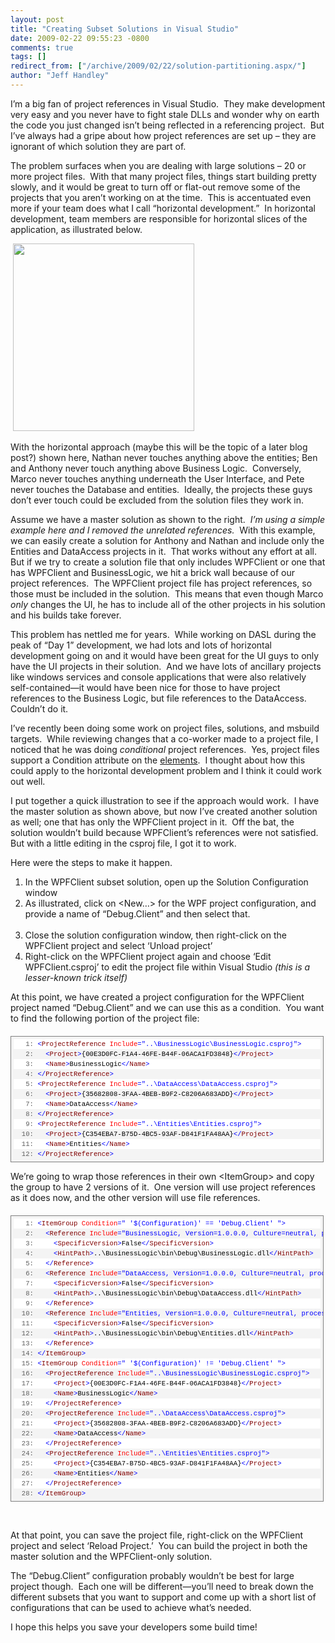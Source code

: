 ```yaml
---
layout: post
title: "Creating Subset Solutions in Visual Studio"
date: 2009-02-22 09:55:23 -0800
comments: true
tags: []
redirect_from: ["/archive/2009/02/22/solution-partitioning.aspx/"]
author: "Jeff Handley"
---
```

<!-- more -->
<p>I’m a big fan of project references in Visual Studio.  They make development very easy and you never have to fight stale DLLs and wonder why on earth the code you just changed isn’t being reflected in a referencing project.  But I’ve always had a gripe about how project references are set up – they are ignorant of which solution they are part of.</p>
<p>The problem surfaces when you are dealing with large solutions – 20 or more project files.  With that many project files, things start building pretty slowly, and it would be great to turn off or flat-out remove some of the projects that you aren’t working on at the time.  This is accentuated even more if your team does what I call “horizontal development.”  In horizontal development, team members are responsible for horizontal slices of the application, as illustrated below.</p>
<p> <img height="300" alt="" width="290" src="http://farm4.static.flickr.com/3318/3299991586_0f48004528_o.png" /></p>
<p>With the horizontal approach (maybe this will be the topic of a later blog post?) shown here, Nathan never touches anything above the entities; Ben and Anthony never touch anything above Business Logic.  Conversely, Marco never touches anything underneath the User Interface, and Pete never touches the Database and entities.  Ideally, the projects these guys don’t ever touch could be excluded from the solution files they work in.</p>
<p><img alt="" hspace="5" align="right" src="http://farm4.static.flickr.com/3615/3299162799_414e3c8fbc_o.png" />Assume we have a master solution as shown to the right.  <em>I’m using a simple example here and I removed the unrelated references.</em>  With this example, we can easily create a solution for Anthony and Nathan and include only the Entities and DataAccess projects in it.  That works without any effort at all.  But if we try to create a solution file that only includes WPFClient or one that has WPFClient and BusinessLogic, we hit a brick wall because of our project references.  The WPFClient project file has project references, so those must be included in the solution.  This means that even though Marco <em>only</em> changes the UI, he has to include all of the other projects in his solution and his builds take forever.</p>
<p>This problem has nettled me for years.  While working on DASL during the peak of “Day 1” development, we had lots and lots of horizontal development going on and it would have been great for the UI guys to only have the UI projects in their solution.  And we have lots of ancillary projects like windows services and console applications that were also relatively self-contained—it would have been nice for those to have project references to the Business Logic, but file references to the DataAccess.  Couldn’t do it.</p>
<p>I’ve recently been doing some work on project files, solutions, and msbuild targets.  While reviewing changes that a co-worker made to a project file, I noticed that he was doing <em>conditional</em> project references.  Yes, project files support a Condition attribute on the <a target="_blank" href="http://msdn.microsoft.com/en-us/library/5dy88c2e.aspx">elements</a>.  I thought about how this could apply to the horizontal development problem and I think it could work out well.</p>
<p>I put together a quick illustration to see if the approach would work.  I have the master solution as shown above, but now I’ve created another solution as well; one that has only the WPFClient project in it.  Off the bat, the solution wouldn’t build because WPFClient’s references were not satisfied.  But with a little editing in the csproj file, I got it to work.</p>
<p>Here were the steps to make it happen.</p>
<ol>
    <li>In the WPFClient subset solution, open up the Solution Configuration window  <br />
    </li>
    <li>As illustrated, click on &lt;New…&gt; for the WPF project configuration, and provide a name of “Debug.Client” and then select that.<br />
    <img alt="" src="http://farm4.static.flickr.com/3584/3299162805_d5dc5f771c.jpg" /> </li>
    <li>Close the solution configuration window, then right-click on the WPFClient project and select ‘Unload project’ </li>
    <li>Right-click on the WPFClient project again and choose ‘Edit WPFClient.csproj’ to edit the project file within Visual Studio <em>(this is a lesser-known trick itself)</em> </li>
</ol>
<p>At this point, we have created a project configuration for the WPFClient project named “Debug.Client” and we can use this as a condition.  You want to find the following portion of the project file:</p>
<div style="BORDER-RIGHT: gray 1px solid; PADDING-RIGHT: 4px; BORDER-TOP: gray 1px solid; PADDING-LEFT: 4px; FONT-SIZE: 8pt; PADDING-BOTTOM: 4px; MARGIN: 20px 0px 10px; OVERFLOW: auto; BORDER-LEFT: gray 1px solid; WIDTH: 97.5%; CURSOR: text; MAX-HEIGHT: 200px; LINE-HEIGHT: 12pt; PADDING-TOP: 4px; BORDER-BOTTOM: gray 1px solid; FONT-FAMILY: consolas, &quot;Courier New&quot;, courier, monospace; BACKGROUND-COLOR: #f4f4f4">
<div style="PADDING-RIGHT: 0px; PADDING-LEFT: 0px; FONT-SIZE: 8pt; PADDING-BOTTOM: 0px; OVERFLOW: visible; WIDTH: 100%; COLOR: black; BORDER-TOP-STYLE: none; LINE-HEIGHT: 12pt; PADDING-TOP: 0px; FONT-FAMILY: consolas, &quot;Courier New&quot;, courier, monospace; BORDER-RIGHT-STYLE: none; BORDER-LEFT-STYLE: none; BACKGROUND-COLOR: #f4f4f4; BORDER-BOTTOM-STYLE: none">
<pre style="PADDING-RIGHT: 0px; PADDING-LEFT: 0px; FONT-SIZE: 8pt; PADDING-BOTTOM: 0px; MARGIN: 0em; OVERFLOW: visible; WIDTH: 100%; COLOR: black; BORDER-TOP-STYLE: none; LINE-HEIGHT: 12pt; PADDING-TOP: 0px; FONT-FAMILY: consolas, &quot;Courier New&quot;, courier, monospace; BORDER-RIGHT-STYLE: none; BORDER-LEFT-STYLE: none; BACKGROUND-COLOR: white; BORDER-BOTTOM-STYLE: none"><span style="COLOR: #606060">   1:</span> <span style="COLOR: #0000ff">&lt;</span><span style="COLOR: #800000">ProjectReference</span> <span style="COLOR: #ff0000">Include</span><span style="COLOR: #0000ff">="..\BusinessLogic\BusinessLogic.csproj"</span><span style="COLOR: #0000ff">&gt;</span></pre>
<pre style="PADDING-RIGHT: 0px; PADDING-LEFT: 0px; FONT-SIZE: 8pt; PADDING-BOTTOM: 0px; MARGIN: 0em; OVERFLOW: visible; WIDTH: 100%; COLOR: black; BORDER-TOP-STYLE: none; LINE-HEIGHT: 12pt; PADDING-TOP: 0px; FONT-FAMILY: consolas, &quot;Courier New&quot;, courier, monospace; BORDER-RIGHT-STYLE: none; BORDER-LEFT-STYLE: none; BACKGROUND-COLOR: #f4f4f4; BORDER-BOTTOM-STYLE: none"><span style="COLOR: #606060">   2:</span>   <span style="COLOR: #0000ff">&lt;</span><span style="COLOR: #800000">Project</span><span style="COLOR: #0000ff">&gt;</span>{00E3D0FC-F1A4-46FE-B44F-06ACA1FD3848}<span style="COLOR: #0000ff">&lt;/</span><span style="COLOR: #800000">Project</span><span style="COLOR: #0000ff">&gt;</span></pre>
<pre style="PADDING-RIGHT: 0px; PADDING-LEFT: 0px; FONT-SIZE: 8pt; PADDING-BOTTOM: 0px; MARGIN: 0em; OVERFLOW: visible; WIDTH: 100%; COLOR: black; BORDER-TOP-STYLE: none; LINE-HEIGHT: 12pt; PADDING-TOP: 0px; FONT-FAMILY: consolas, &quot;Courier New&quot;, courier, monospace; BORDER-RIGHT-STYLE: none; BORDER-LEFT-STYLE: none; BACKGROUND-COLOR: white; BORDER-BOTTOM-STYLE: none"><span style="COLOR: #606060">   3:</span>   <span style="COLOR: #0000ff">&lt;</span><span style="COLOR: #800000">Name</span><span style="COLOR: #0000ff">&gt;</span>BusinessLogic<span style="COLOR: #0000ff">&lt;/</span><span style="COLOR: #800000">Name</span><span style="COLOR: #0000ff">&gt;</span></pre>
<pre style="PADDING-RIGHT: 0px; PADDING-LEFT: 0px; FONT-SIZE: 8pt; PADDING-BOTTOM: 0px; MARGIN: 0em; OVERFLOW: visible; WIDTH: 100%; COLOR: black; BORDER-TOP-STYLE: none; LINE-HEIGHT: 12pt; PADDING-TOP: 0px; FONT-FAMILY: consolas, &quot;Courier New&quot;, courier, monospace; BORDER-RIGHT-STYLE: none; BORDER-LEFT-STYLE: none; BACKGROUND-COLOR: #f4f4f4; BORDER-BOTTOM-STYLE: none"><span style="COLOR: #606060">   4:</span> <span style="COLOR: #0000ff">&lt;/</span><span style="COLOR: #800000">ProjectReference</span><span style="COLOR: #0000ff">&gt;</span></pre>
<pre style="PADDING-RIGHT: 0px; PADDING-LEFT: 0px; FONT-SIZE: 8pt; PADDING-BOTTOM: 0px; MARGIN: 0em; OVERFLOW: visible; WIDTH: 100%; COLOR: black; BORDER-TOP-STYLE: none; LINE-HEIGHT: 12pt; PADDING-TOP: 0px; FONT-FAMILY: consolas, &quot;Courier New&quot;, courier, monospace; BORDER-RIGHT-STYLE: none; BORDER-LEFT-STYLE: none; BACKGROUND-COLOR: white; BORDER-BOTTOM-STYLE: none"><span style="COLOR: #606060">   5:</span> <span style="COLOR: #0000ff">&lt;</span><span style="COLOR: #800000">ProjectReference</span> <span style="COLOR: #ff0000">Include</span><span style="COLOR: #0000ff">="..\DataAccess\DataAccess.csproj"</span><span style="COLOR: #0000ff">&gt;</span></pre>
<pre style="PADDING-RIGHT: 0px; PADDING-LEFT: 0px; FONT-SIZE: 8pt; PADDING-BOTTOM: 0px; MARGIN: 0em; OVERFLOW: visible; WIDTH: 100%; COLOR: black; BORDER-TOP-STYLE: none; LINE-HEIGHT: 12pt; PADDING-TOP: 0px; FONT-FAMILY: consolas, &quot;Courier New&quot;, courier, monospace; BORDER-RIGHT-STYLE: none; BORDER-LEFT-STYLE: none; BACKGROUND-COLOR: #f4f4f4; BORDER-BOTTOM-STYLE: none"><span style="COLOR: #606060">   6:</span>   <span style="COLOR: #0000ff">&lt;</span><span style="COLOR: #800000">Project</span><span style="COLOR: #0000ff">&gt;</span>{35682808-3FAA-4BEB-B9F2-C8206A683ADD}<span style="COLOR: #0000ff">&lt;/</span><span style="COLOR: #800000">Project</span><span style="COLOR: #0000ff">&gt;</span></pre>
<pre style="PADDING-RIGHT: 0px; PADDING-LEFT: 0px; FONT-SIZE: 8pt; PADDING-BOTTOM: 0px; MARGIN: 0em; OVERFLOW: visible; WIDTH: 100%; COLOR: black; BORDER-TOP-STYLE: none; LINE-HEIGHT: 12pt; PADDING-TOP: 0px; FONT-FAMILY: consolas, &quot;Courier New&quot;, courier, monospace; BORDER-RIGHT-STYLE: none; BORDER-LEFT-STYLE: none; BACKGROUND-COLOR: white; BORDER-BOTTOM-STYLE: none"><span style="COLOR: #606060">   7:</span>   <span style="COLOR: #0000ff">&lt;</span><span style="COLOR: #800000">Name</span><span style="COLOR: #0000ff">&gt;</span>DataAccess<span style="COLOR: #0000ff">&lt;/</span><span style="COLOR: #800000">Name</span><span style="COLOR: #0000ff">&gt;</span></pre>
<pre style="PADDING-RIGHT: 0px; PADDING-LEFT: 0px; FONT-SIZE: 8pt; PADDING-BOTTOM: 0px; MARGIN: 0em; OVERFLOW: visible; WIDTH: 100%; COLOR: black; BORDER-TOP-STYLE: none; LINE-HEIGHT: 12pt; PADDING-TOP: 0px; FONT-FAMILY: consolas, &quot;Courier New&quot;, courier, monospace; BORDER-RIGHT-STYLE: none; BORDER-LEFT-STYLE: none; BACKGROUND-COLOR: #f4f4f4; BORDER-BOTTOM-STYLE: none"><span style="COLOR: #606060">   8:</span> <span style="COLOR: #0000ff">&lt;/</span><span style="COLOR: #800000">ProjectReference</span><span style="COLOR: #0000ff">&gt;</span></pre>
<pre style="PADDING-RIGHT: 0px; PADDING-LEFT: 0px; FONT-SIZE: 8pt; PADDING-BOTTOM: 0px; MARGIN: 0em; OVERFLOW: visible; WIDTH: 100%; COLOR: black; BORDER-TOP-STYLE: none; LINE-HEIGHT: 12pt; PADDING-TOP: 0px; FONT-FAMILY: consolas, &quot;Courier New&quot;, courier, monospace; BORDER-RIGHT-STYLE: none; BORDER-LEFT-STYLE: none; BACKGROUND-COLOR: white; BORDER-BOTTOM-STYLE: none"><span style="COLOR: #606060">   9:</span> <span style="COLOR: #0000ff">&lt;</span><span style="COLOR: #800000">ProjectReference</span> <span style="COLOR: #ff0000">Include</span><span style="COLOR: #0000ff">="..\Entities\Entities.csproj"</span><span style="COLOR: #0000ff">&gt;</span></pre>
<pre style="PADDING-RIGHT: 0px; PADDING-LEFT: 0px; FONT-SIZE: 8pt; PADDING-BOTTOM: 0px; MARGIN: 0em; OVERFLOW: visible; WIDTH: 100%; COLOR: black; BORDER-TOP-STYLE: none; LINE-HEIGHT: 12pt; PADDING-TOP: 0px; FONT-FAMILY: consolas, &quot;Courier New&quot;, courier, monospace; BORDER-RIGHT-STYLE: none; BORDER-LEFT-STYLE: none; BACKGROUND-COLOR: #f4f4f4; BORDER-BOTTOM-STYLE: none"><span style="COLOR: #606060">  10:</span>   <span style="COLOR: #0000ff">&lt;</span><span style="COLOR: #800000">Project</span><span style="COLOR: #0000ff">&gt;</span>{C354EBA7-B75D-4BC5-93AF-D841F1FA48AA}<span style="COLOR: #0000ff">&lt;/</span><span style="COLOR: #800000">Project</span><span style="COLOR: #0000ff">&gt;</span></pre>
<pre style="PADDING-RIGHT: 0px; PADDING-LEFT: 0px; FONT-SIZE: 8pt; PADDING-BOTTOM: 0px; MARGIN: 0em; OVERFLOW: visible; WIDTH: 100%; COLOR: black; BORDER-TOP-STYLE: none; LINE-HEIGHT: 12pt; PADDING-TOP: 0px; FONT-FAMILY: consolas, &quot;Courier New&quot;, courier, monospace; BORDER-RIGHT-STYLE: none; BORDER-LEFT-STYLE: none; BACKGROUND-COLOR: white; BORDER-BOTTOM-STYLE: none"><span style="COLOR: #606060">  11:</span>   <span style="COLOR: #0000ff">&lt;</span><span style="COLOR: #800000">Name</span><span style="COLOR: #0000ff">&gt;</span>Entities<span style="COLOR: #0000ff">&lt;/</span><span style="COLOR: #800000">Name</span><span style="COLOR: #0000ff">&gt;</span></pre>
<pre style="PADDING-RIGHT: 0px; PADDING-LEFT: 0px; FONT-SIZE: 8pt; PADDING-BOTTOM: 0px; MARGIN: 0em; OVERFLOW: visible; WIDTH: 100%; COLOR: black; BORDER-TOP-STYLE: none; LINE-HEIGHT: 12pt; PADDING-TOP: 0px; FONT-FAMILY: consolas, &quot;Courier New&quot;, courier, monospace; BORDER-RIGHT-STYLE: none; BORDER-LEFT-STYLE: none; BACKGROUND-COLOR: #f4f4f4; BORDER-BOTTOM-STYLE: none"><span style="COLOR: #606060">  12:</span> <span style="COLOR: #0000ff">&lt;/</span><span style="COLOR: #800000">ProjectReference</span><span style="COLOR: #0000ff">&gt;</span></pre>
</div>
</div>
<p>We’re going to wrap those references in their own &lt;ItemGroup&gt; and copy the group to have 2 versions of it.  One version will use project references as it does now, and the other version will use file references.</p>
<div style="BORDER-RIGHT: gray 1px solid; PADDING-RIGHT: 4px; BORDER-TOP: gray 1px solid; PADDING-LEFT: 4px; FONT-SIZE: 8pt; PADDING-BOTTOM: 4px; MARGIN: 20px 0px 10px; OVERFLOW: auto; BORDER-LEFT: gray 1px solid; WIDTH: 97.5%; CURSOR: text; MAX-HEIGHT: 800px; LINE-HEIGHT: 12pt; PADDING-TOP: 4px; BORDER-BOTTOM: gray 1px solid; FONT-FAMILY: consolas, &quot;Courier New&quot;, courier, monospace; BACKGROUND-COLOR: #f4f4f4">
<div style="PADDING-RIGHT: 0px; PADDING-LEFT: 0px; FONT-SIZE: 8pt; PADDING-BOTTOM: 0px; OVERFLOW: visible; WIDTH: 100%; COLOR: black; BORDER-TOP-STYLE: none; LINE-HEIGHT: 12pt; PADDING-TOP: 0px; FONT-FAMILY: consolas, &quot;Courier New&quot;, courier, monospace; BORDER-RIGHT-STYLE: none; BORDER-LEFT-STYLE: none; BACKGROUND-COLOR: #f4f4f4; BORDER-BOTTOM-STYLE: none">
<pre style="PADDING-RIGHT: 0px; PADDING-LEFT: 0px; FONT-SIZE: 8pt; PADDING-BOTTOM: 0px; MARGIN: 0em; OVERFLOW: visible; WIDTH: 100%; COLOR: black; BORDER-TOP-STYLE: none; LINE-HEIGHT: 12pt; PADDING-TOP: 0px; FONT-FAMILY: consolas, &quot;Courier New&quot;, courier, monospace; BORDER-RIGHT-STYLE: none; BORDER-LEFT-STYLE: none; BACKGROUND-COLOR: white; BORDER-BOTTOM-STYLE: none"><span style="COLOR: #606060">   1:</span> <span style="COLOR: #0000ff">&lt;</span><span style="COLOR: #800000">ItemGroup</span> <span style="COLOR: #ff0000">Condition</span><span style="COLOR: #0000ff">=" '$(Configuration)' == 'Debug.Client' "</span><span style="COLOR: #0000ff">&gt;</span></pre>
<pre style="PADDING-RIGHT: 0px; PADDING-LEFT: 0px; FONT-SIZE: 8pt; PADDING-BOTTOM: 0px; MARGIN: 0em; OVERFLOW: visible; WIDTH: 100%; COLOR: black; BORDER-TOP-STYLE: none; LINE-HEIGHT: 12pt; PADDING-TOP: 0px; FONT-FAMILY: consolas, &quot;Courier New&quot;, courier, monospace; BORDER-RIGHT-STYLE: none; BORDER-LEFT-STYLE: none; BACKGROUND-COLOR: #f4f4f4; BORDER-BOTTOM-STYLE: none"><span style="COLOR: #606060">   2:</span>   <span style="COLOR: #0000ff">&lt;</span><span style="COLOR: #800000">Reference</span> <span style="COLOR: #ff0000">Include</span><span style="COLOR: #0000ff">="BusinessLogic, Version=1.0.0.0, Culture=neutral, processorArchitecture=MSIL"</span><span style="COLOR: #0000ff">&gt;</span></pre>
<pre style="PADDING-RIGHT: 0px; PADDING-LEFT: 0px; FONT-SIZE: 8pt; PADDING-BOTTOM: 0px; MARGIN: 0em; OVERFLOW: visible; WIDTH: 100%; COLOR: black; BORDER-TOP-STYLE: none; LINE-HEIGHT: 12pt; PADDING-TOP: 0px; FONT-FAMILY: consolas, &quot;Courier New&quot;, courier, monospace; BORDER-RIGHT-STYLE: none; BORDER-LEFT-STYLE: none; BACKGROUND-COLOR: white; BORDER-BOTTOM-STYLE: none"><span style="COLOR: #606060">   3:</span>     <span style="COLOR: #0000ff">&lt;</span><span style="COLOR: #800000">SpecificVersion</span><span style="COLOR: #0000ff">&gt;</span>False<span style="COLOR: #0000ff">&lt;/</span><span style="COLOR: #800000">SpecificVersion</span><span style="COLOR: #0000ff">&gt;</span></pre>
<pre style="PADDING-RIGHT: 0px; PADDING-LEFT: 0px; FONT-SIZE: 8pt; PADDING-BOTTOM: 0px; MARGIN: 0em; OVERFLOW: visible; WIDTH: 100%; COLOR: black; BORDER-TOP-STYLE: none; LINE-HEIGHT: 12pt; PADDING-TOP: 0px; FONT-FAMILY: consolas, &quot;Courier New&quot;, courier, monospace; BORDER-RIGHT-STYLE: none; BORDER-LEFT-STYLE: none; BACKGROUND-COLOR: #f4f4f4; BORDER-BOTTOM-STYLE: none"><span style="COLOR: #606060">   4:</span>     <span style="COLOR: #0000ff">&lt;</span><span style="COLOR: #800000">HintPath</span><span style="COLOR: #0000ff">&gt;</span>..\BusinessLogic\bin\Debug\BusinessLogic.dll<span style="COLOR: #0000ff">&lt;/</span><span style="COLOR: #800000">HintPath</span><span style="COLOR: #0000ff">&gt;</span></pre>
<pre style="PADDING-RIGHT: 0px; PADDING-LEFT: 0px; FONT-SIZE: 8pt; PADDING-BOTTOM: 0px; MARGIN: 0em; OVERFLOW: visible; WIDTH: 100%; COLOR: black; BORDER-TOP-STYLE: none; LINE-HEIGHT: 12pt; PADDING-TOP: 0px; FONT-FAMILY: consolas, &quot;Courier New&quot;, courier, monospace; BORDER-RIGHT-STYLE: none; BORDER-LEFT-STYLE: none; BACKGROUND-COLOR: white; BORDER-BOTTOM-STYLE: none"><span style="COLOR: #606060">   5:</span>   <span style="COLOR: #0000ff">&lt;/</span><span style="COLOR: #800000">Reference</span><span style="COLOR: #0000ff">&gt;</span></pre>
<pre style="PADDING-RIGHT: 0px; PADDING-LEFT: 0px; FONT-SIZE: 8pt; PADDING-BOTTOM: 0px; MARGIN: 0em; OVERFLOW: visible; WIDTH: 100%; COLOR: black; BORDER-TOP-STYLE: none; LINE-HEIGHT: 12pt; PADDING-TOP: 0px; FONT-FAMILY: consolas, &quot;Courier New&quot;, courier, monospace; BORDER-RIGHT-STYLE: none; BORDER-LEFT-STYLE: none; BACKGROUND-COLOR: #f4f4f4; BORDER-BOTTOM-STYLE: none"><span style="COLOR: #606060">   6:</span>   <span style="COLOR: #0000ff">&lt;</span><span style="COLOR: #800000">Reference</span> <span style="COLOR: #ff0000">Include</span><span style="COLOR: #0000ff">="DataAccess, Version=1.0.0.0, Culture=neutral, processorArchitecture=MSIL"</span><span style="COLOR: #0000ff">&gt;</span></pre>
<pre style="PADDING-RIGHT: 0px; PADDING-LEFT: 0px; FONT-SIZE: 8pt; PADDING-BOTTOM: 0px; MARGIN: 0em; OVERFLOW: visible; WIDTH: 100%; COLOR: black; BORDER-TOP-STYLE: none; LINE-HEIGHT: 12pt; PADDING-TOP: 0px; FONT-FAMILY: consolas, &quot;Courier New&quot;, courier, monospace; BORDER-RIGHT-STYLE: none; BORDER-LEFT-STYLE: none; BACKGROUND-COLOR: white; BORDER-BOTTOM-STYLE: none"><span style="COLOR: #606060">   7:</span>     <span style="COLOR: #0000ff">&lt;</span><span style="COLOR: #800000">SpecificVersion</span><span style="COLOR: #0000ff">&gt;</span>False<span style="COLOR: #0000ff">&lt;/</span><span style="COLOR: #800000">SpecificVersion</span><span style="COLOR: #0000ff">&gt;</span></pre>
<pre style="PADDING-RIGHT: 0px; PADDING-LEFT: 0px; FONT-SIZE: 8pt; PADDING-BOTTOM: 0px; MARGIN: 0em; OVERFLOW: visible; WIDTH: 100%; COLOR: black; BORDER-TOP-STYLE: none; LINE-HEIGHT: 12pt; PADDING-TOP: 0px; FONT-FAMILY: consolas, &quot;Courier New&quot;, courier, monospace; BORDER-RIGHT-STYLE: none; BORDER-LEFT-STYLE: none; BACKGROUND-COLOR: #f4f4f4; BORDER-BOTTOM-STYLE: none"><span style="COLOR: #606060">   8:</span>     <span style="COLOR: #0000ff">&lt;</span><span style="COLOR: #800000">HintPath</span><span style="COLOR: #0000ff">&gt;</span>..\BusinessLogic\bin\Debug\DataAccess.dll<span style="COLOR: #0000ff">&lt;/</span><span style="COLOR: #800000">HintPath</span><span style="COLOR: #0000ff">&gt;</span></pre>
<pre style="PADDING-RIGHT: 0px; PADDING-LEFT: 0px; FONT-SIZE: 8pt; PADDING-BOTTOM: 0px; MARGIN: 0em; OVERFLOW: visible; WIDTH: 100%; COLOR: black; BORDER-TOP-STYLE: none; LINE-HEIGHT: 12pt; PADDING-TOP: 0px; FONT-FAMILY: consolas, &quot;Courier New&quot;, courier, monospace; BORDER-RIGHT-STYLE: none; BORDER-LEFT-STYLE: none; BACKGROUND-COLOR: white; BORDER-BOTTOM-STYLE: none"><span style="COLOR: #606060">   9:</span>   <span style="COLOR: #0000ff">&lt;/</span><span style="COLOR: #800000">Reference</span><span style="COLOR: #0000ff">&gt;</span></pre>
<pre style="PADDING-RIGHT: 0px; PADDING-LEFT: 0px; FONT-SIZE: 8pt; PADDING-BOTTOM: 0px; MARGIN: 0em; OVERFLOW: visible; WIDTH: 100%; COLOR: black; BORDER-TOP-STYLE: none; LINE-HEIGHT: 12pt; PADDING-TOP: 0px; FONT-FAMILY: consolas, &quot;Courier New&quot;, courier, monospace; BORDER-RIGHT-STYLE: none; BORDER-LEFT-STYLE: none; BACKGROUND-COLOR: #f4f4f4; BORDER-BOTTOM-STYLE: none"><span style="COLOR: #606060">  10:</span>   <span style="COLOR: #0000ff">&lt;</span><span style="COLOR: #800000">Reference</span> <span style="COLOR: #ff0000">Include</span><span style="COLOR: #0000ff">="Entities, Version=1.0.0.0, Culture=neutral, processorArchitecture=MSIL"</span><span style="COLOR: #0000ff">&gt;</span></pre>
<pre style="PADDING-RIGHT: 0px; PADDING-LEFT: 0px; FONT-SIZE: 8pt; PADDING-BOTTOM: 0px; MARGIN: 0em; OVERFLOW: visible; WIDTH: 100%; COLOR: black; BORDER-TOP-STYLE: none; LINE-HEIGHT: 12pt; PADDING-TOP: 0px; FONT-FAMILY: consolas, &quot;Courier New&quot;, courier, monospace; BORDER-RIGHT-STYLE: none; BORDER-LEFT-STYLE: none; BACKGROUND-COLOR: white; BORDER-BOTTOM-STYLE: none"><span style="COLOR: #606060">  11:</span>     <span style="COLOR: #0000ff">&lt;</span><span style="COLOR: #800000">SpecificVersion</span><span style="COLOR: #0000ff">&gt;</span>False<span style="COLOR: #0000ff">&lt;/</span><span style="COLOR: #800000">SpecificVersion</span><span style="COLOR: #0000ff">&gt;</span></pre>
<pre style="PADDING-RIGHT: 0px; PADDING-LEFT: 0px; FONT-SIZE: 8pt; PADDING-BOTTOM: 0px; MARGIN: 0em; OVERFLOW: visible; WIDTH: 100%; COLOR: black; BORDER-TOP-STYLE: none; LINE-HEIGHT: 12pt; PADDING-TOP: 0px; FONT-FAMILY: consolas, &quot;Courier New&quot;, courier, monospace; BORDER-RIGHT-STYLE: none; BORDER-LEFT-STYLE: none; BACKGROUND-COLOR: #f4f4f4; BORDER-BOTTOM-STYLE: none"><span style="COLOR: #606060">  12:</span>     <span style="COLOR: #0000ff">&lt;</span><span style="COLOR: #800000">HintPath</span><span style="COLOR: #0000ff">&gt;</span>..\BusinessLogic\bin\Debug\Entities.dll<span style="COLOR: #0000ff">&lt;/</span><span style="COLOR: #800000">HintPath</span><span style="COLOR: #0000ff">&gt;</span></pre>
<pre style="PADDING-RIGHT: 0px; PADDING-LEFT: 0px; FONT-SIZE: 8pt; PADDING-BOTTOM: 0px; MARGIN: 0em; OVERFLOW: visible; WIDTH: 100%; COLOR: black; BORDER-TOP-STYLE: none; LINE-HEIGHT: 12pt; PADDING-TOP: 0px; FONT-FAMILY: consolas, &quot;Courier New&quot;, courier, monospace; BORDER-RIGHT-STYLE: none; BORDER-LEFT-STYLE: none; BACKGROUND-COLOR: white; BORDER-BOTTOM-STYLE: none"><span style="COLOR: #606060">  13:</span>   <span style="COLOR: #0000ff">&lt;/</span><span style="COLOR: #800000">Reference</span><span style="COLOR: #0000ff">&gt;</span></pre>
<pre style="PADDING-RIGHT: 0px; PADDING-LEFT: 0px; FONT-SIZE: 8pt; PADDING-BOTTOM: 0px; MARGIN: 0em; OVERFLOW: visible; WIDTH: 100%; COLOR: black; BORDER-TOP-STYLE: none; LINE-HEIGHT: 12pt; PADDING-TOP: 0px; FONT-FAMILY: consolas, &quot;Courier New&quot;, courier, monospace; BORDER-RIGHT-STYLE: none; BORDER-LEFT-STYLE: none; BACKGROUND-COLOR: #f4f4f4; BORDER-BOTTOM-STYLE: none"><span style="COLOR: #606060">  14:</span> <span style="COLOR: #0000ff">&lt;/</span><span style="COLOR: #800000">ItemGroup</span><span style="COLOR: #0000ff">&gt;</span></pre>
<pre style="PADDING-RIGHT: 0px; PADDING-LEFT: 0px; FONT-SIZE: 8pt; PADDING-BOTTOM: 0px; MARGIN: 0em; OVERFLOW: visible; WIDTH: 100%; COLOR: black; BORDER-TOP-STYLE: none; LINE-HEIGHT: 12pt; PADDING-TOP: 0px; FONT-FAMILY: consolas, &quot;Courier New&quot;, courier, monospace; BORDER-RIGHT-STYLE: none; BORDER-LEFT-STYLE: none; BACKGROUND-COLOR: white; BORDER-BOTTOM-STYLE: none"><span style="COLOR: #606060">  15:</span> <span style="COLOR: #0000ff">&lt;</span><span style="COLOR: #800000">ItemGroup</span> <span style="COLOR: #ff0000">Condition</span><span style="COLOR: #0000ff">=" '$(Configuration)' != 'Debug.Client' "</span><span style="COLOR: #0000ff">&gt;</span></pre>
<pre style="PADDING-RIGHT: 0px; PADDING-LEFT: 0px; FONT-SIZE: 8pt; PADDING-BOTTOM: 0px; MARGIN: 0em; OVERFLOW: visible; WIDTH: 100%; COLOR: black; BORDER-TOP-STYLE: none; LINE-HEIGHT: 12pt; PADDING-TOP: 0px; FONT-FAMILY: consolas, &quot;Courier New&quot;, courier, monospace; BORDER-RIGHT-STYLE: none; BORDER-LEFT-STYLE: none; BACKGROUND-COLOR: #f4f4f4; BORDER-BOTTOM-STYLE: none"><span style="COLOR: #606060">  16:</span>   <span style="COLOR: #0000ff">&lt;</span><span style="COLOR: #800000">ProjectReference</span> <span style="COLOR: #ff0000">Include</span><span style="COLOR: #0000ff">="..\BusinessLogic\BusinessLogic.csproj"</span><span style="COLOR: #0000ff">&gt;</span></pre>
<pre style="PADDING-RIGHT: 0px; PADDING-LEFT: 0px; FONT-SIZE: 8pt; PADDING-BOTTOM: 0px; MARGIN: 0em; OVERFLOW: visible; WIDTH: 100%; COLOR: black; BORDER-TOP-STYLE: none; LINE-HEIGHT: 12pt; PADDING-TOP: 0px; FONT-FAMILY: consolas, &quot;Courier New&quot;, courier, monospace; BORDER-RIGHT-STYLE: none; BORDER-LEFT-STYLE: none; BACKGROUND-COLOR: white; BORDER-BOTTOM-STYLE: none"><span style="COLOR: #606060">  17:</span>     <span style="COLOR: #0000ff">&lt;</span><span style="COLOR: #800000">Project</span><span style="COLOR: #0000ff">&gt;</span>{00E3D0FC-F1A4-46FE-B44F-06ACA1FD3848}<span style="COLOR: #0000ff">&lt;/</span><span style="COLOR: #800000">Project</span><span style="COLOR: #0000ff">&gt;</span></pre>
<pre style="PADDING-RIGHT: 0px; PADDING-LEFT: 0px; FONT-SIZE: 8pt; PADDING-BOTTOM: 0px; MARGIN: 0em; OVERFLOW: visible; WIDTH: 100%; COLOR: black; BORDER-TOP-STYLE: none; LINE-HEIGHT: 12pt; PADDING-TOP: 0px; FONT-FAMILY: consolas, &quot;Courier New&quot;, courier, monospace; BORDER-RIGHT-STYLE: none; BORDER-LEFT-STYLE: none; BACKGROUND-COLOR: #f4f4f4; BORDER-BOTTOM-STYLE: none"><span style="COLOR: #606060">  18:</span>     <span style="COLOR: #0000ff">&lt;</span><span style="COLOR: #800000">Name</span><span style="COLOR: #0000ff">&gt;</span>BusinessLogic<span style="COLOR: #0000ff">&lt;/</span><span style="COLOR: #800000">Name</span><span style="COLOR: #0000ff">&gt;</span></pre>
<pre style="PADDING-RIGHT: 0px; PADDING-LEFT: 0px; FONT-SIZE: 8pt; PADDING-BOTTOM: 0px; MARGIN: 0em; OVERFLOW: visible; WIDTH: 100%; COLOR: black; BORDER-TOP-STYLE: none; LINE-HEIGHT: 12pt; PADDING-TOP: 0px; FONT-FAMILY: consolas, &quot;Courier New&quot;, courier, monospace; BORDER-RIGHT-STYLE: none; BORDER-LEFT-STYLE: none; BACKGROUND-COLOR: white; BORDER-BOTTOM-STYLE: none"><span style="COLOR: #606060">  19:</span>   <span style="COLOR: #0000ff">&lt;/</span><span style="COLOR: #800000">ProjectReference</span><span style="COLOR: #0000ff">&gt;</span></pre>
<pre style="PADDING-RIGHT: 0px; PADDING-LEFT: 0px; FONT-SIZE: 8pt; PADDING-BOTTOM: 0px; MARGIN: 0em; OVERFLOW: visible; WIDTH: 100%; COLOR: black; BORDER-TOP-STYLE: none; LINE-HEIGHT: 12pt; PADDING-TOP: 0px; FONT-FAMILY: consolas, &quot;Courier New&quot;, courier, monospace; BORDER-RIGHT-STYLE: none; BORDER-LEFT-STYLE: none; BACKGROUND-COLOR: #f4f4f4; BORDER-BOTTOM-STYLE: none"><span style="COLOR: #606060">  20:</span>   <span style="COLOR: #0000ff">&lt;</span><span style="COLOR: #800000">ProjectReference</span> <span style="COLOR: #ff0000">Include</span><span style="COLOR: #0000ff">="..\DataAccess\DataAccess.csproj"</span><span style="COLOR: #0000ff">&gt;</span></pre>
<pre style="PADDING-RIGHT: 0px; PADDING-LEFT: 0px; FONT-SIZE: 8pt; PADDING-BOTTOM: 0px; MARGIN: 0em; OVERFLOW: visible; WIDTH: 100%; COLOR: black; BORDER-TOP-STYLE: none; LINE-HEIGHT: 12pt; PADDING-TOP: 0px; FONT-FAMILY: consolas, &quot;Courier New&quot;, courier, monospace; BORDER-RIGHT-STYLE: none; BORDER-LEFT-STYLE: none; BACKGROUND-COLOR: white; BORDER-BOTTOM-STYLE: none"><span style="COLOR: #606060">  21:</span>     <span style="COLOR: #0000ff">&lt;</span><span style="COLOR: #800000">Project</span><span style="COLOR: #0000ff">&gt;</span>{35682808-3FAA-4BEB-B9F2-C8206A683ADD}<span style="COLOR: #0000ff">&lt;/</span><span style="COLOR: #800000">Project</span><span style="COLOR: #0000ff">&gt;</span></pre>
<pre style="PADDING-RIGHT: 0px; PADDING-LEFT: 0px; FONT-SIZE: 8pt; PADDING-BOTTOM: 0px; MARGIN: 0em; OVERFLOW: visible; WIDTH: 100%; COLOR: black; BORDER-TOP-STYLE: none; LINE-HEIGHT: 12pt; PADDING-TOP: 0px; FONT-FAMILY: consolas, &quot;Courier New&quot;, courier, monospace; BORDER-RIGHT-STYLE: none; BORDER-LEFT-STYLE: none; BACKGROUND-COLOR: #f4f4f4; BORDER-BOTTOM-STYLE: none"><span style="COLOR: #606060">  22:</span>     <span style="COLOR: #0000ff">&lt;</span><span style="COLOR: #800000">Name</span><span style="COLOR: #0000ff">&gt;</span>DataAccess<span style="COLOR: #0000ff">&lt;/</span><span style="COLOR: #800000">Name</span><span style="COLOR: #0000ff">&gt;</span></pre>
<pre style="PADDING-RIGHT: 0px; PADDING-LEFT: 0px; FONT-SIZE: 8pt; PADDING-BOTTOM: 0px; MARGIN: 0em; OVERFLOW: visible; WIDTH: 100%; COLOR: black; BORDER-TOP-STYLE: none; LINE-HEIGHT: 12pt; PADDING-TOP: 0px; FONT-FAMILY: consolas, &quot;Courier New&quot;, courier, monospace; BORDER-RIGHT-STYLE: none; BORDER-LEFT-STYLE: none; BACKGROUND-COLOR: white; BORDER-BOTTOM-STYLE: none"><span style="COLOR: #606060">  23:</span>   <span style="COLOR: #0000ff">&lt;/</span><span style="COLOR: #800000">ProjectReference</span><span style="COLOR: #0000ff">&gt;</span></pre>
<pre style="PADDING-RIGHT: 0px; PADDING-LEFT: 0px; FONT-SIZE: 8pt; PADDING-BOTTOM: 0px; MARGIN: 0em; OVERFLOW: visible; WIDTH: 100%; COLOR: black; BORDER-TOP-STYLE: none; LINE-HEIGHT: 12pt; PADDING-TOP: 0px; FONT-FAMILY: consolas, &quot;Courier New&quot;, courier, monospace; BORDER-RIGHT-STYLE: none; BORDER-LEFT-STYLE: none; BACKGROUND-COLOR: #f4f4f4; BORDER-BOTTOM-STYLE: none"><span style="COLOR: #606060">  24:</span>   <span style="COLOR: #0000ff">&lt;</span><span style="COLOR: #800000">ProjectReference</span> <span style="COLOR: #ff0000">Include</span><span style="COLOR: #0000ff">="..\Entities\Entities.csproj"</span><span style="COLOR: #0000ff">&gt;</span></pre>
<pre style="PADDING-RIGHT: 0px; PADDING-LEFT: 0px; FONT-SIZE: 8pt; PADDING-BOTTOM: 0px; MARGIN: 0em; OVERFLOW: visible; WIDTH: 100%; COLOR: black; BORDER-TOP-STYLE: none; LINE-HEIGHT: 12pt; PADDING-TOP: 0px; FONT-FAMILY: consolas, &quot;Courier New&quot;, courier, monospace; BORDER-RIGHT-STYLE: none; BORDER-LEFT-STYLE: none; BACKGROUND-COLOR: white; BORDER-BOTTOM-STYLE: none"><span style="COLOR: #606060">  25:</span>     <span style="COLOR: #0000ff">&lt;</span><span style="COLOR: #800000">Project</span><span style="COLOR: #0000ff">&gt;</span>{C354EBA7-B75D-4BC5-93AF-D841F1FA48AA}<span style="COLOR: #0000ff">&lt;/</span><span style="COLOR: #800000">Project</span><span style="COLOR: #0000ff">&gt;</span></pre>
<pre style="PADDING-RIGHT: 0px; PADDING-LEFT: 0px; FONT-SIZE: 8pt; PADDING-BOTTOM: 0px; MARGIN: 0em; OVERFLOW: visible; WIDTH: 100%; COLOR: black; BORDER-TOP-STYLE: none; LINE-HEIGHT: 12pt; PADDING-TOP: 0px; FONT-FAMILY: consolas, &quot;Courier New&quot;, courier, monospace; BORDER-RIGHT-STYLE: none; BORDER-LEFT-STYLE: none; BACKGROUND-COLOR: #f4f4f4; BORDER-BOTTOM-STYLE: none"><span style="COLOR: #606060">  26:</span>     <span style="COLOR: #0000ff">&lt;</span><span style="COLOR: #800000">Name</span><span style="COLOR: #0000ff">&gt;</span>Entities<span style="COLOR: #0000ff">&lt;/</span><span style="COLOR: #800000">Name</span><span style="COLOR: #0000ff">&gt;</span></pre>
<pre style="PADDING-RIGHT: 0px; PADDING-LEFT: 0px; FONT-SIZE: 8pt; PADDING-BOTTOM: 0px; MARGIN: 0em; OVERFLOW: visible; WIDTH: 100%; COLOR: black; BORDER-TOP-STYLE: none; LINE-HEIGHT: 12pt; PADDING-TOP: 0px; FONT-FAMILY: consolas, &quot;Courier New&quot;, courier, monospace; BORDER-RIGHT-STYLE: none; BORDER-LEFT-STYLE: none; BACKGROUND-COLOR: white; BORDER-BOTTOM-STYLE: none"><span style="COLOR: #606060">  27:</span>   <span style="COLOR: #0000ff">&lt;/</span><span style="COLOR: #800000">ProjectReference</span><span style="COLOR: #0000ff">&gt;</span></pre>
<pre style="PADDING-RIGHT: 0px; PADDING-LEFT: 0px; FONT-SIZE: 8pt; PADDING-BOTTOM: 0px; MARGIN: 0em; OVERFLOW: visible; WIDTH: 100%; COLOR: black; BORDER-TOP-STYLE: none; LINE-HEIGHT: 12pt; PADDING-TOP: 0px; FONT-FAMILY: consolas, &quot;Courier New&quot;, courier, monospace; BORDER-RIGHT-STYLE: none; BORDER-LEFT-STYLE: none; BACKGROUND-COLOR: #f4f4f4; BORDER-BOTTOM-STYLE: none"><span style="COLOR: #606060">  28:</span> <span style="COLOR: #0000ff">&lt;/</span><span style="COLOR: #800000">ItemGroup</span><span style="COLOR: #0000ff">&gt;</span></pre>
</div>
</div>
<p> </p>
<p>At that point, you can save the project file, right-click on the WPFClient project and select ‘Reload Project.’  You can build the project in both the master solution and the WPFClient-only solution.</p>
<p>The “Debug.Client” configuration probably wouldn’t be best for large project though.  Each one will be different—you’ll need to break down the different subsets that you want to support and come up with a short list of configurations that can be used to achieve what’s needed.</p>
<p>I hope this helps you save your developers some build time!</p>

